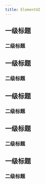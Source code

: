 ```yaml
---
title: ElementUI
---
```


## 一级标题
### 二级标题
## 一级标题
### 二级标题
## 一级标题
### 二级标题
## 一级标题
### 二级标题
## 一级标题
### 二级标题